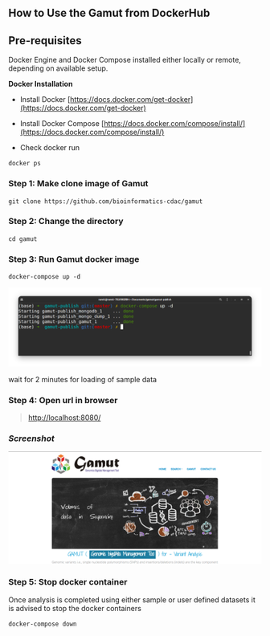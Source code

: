 ## How to Use the Gamut from DockerHub

## Pre-requisites

Docker Engine and Docker Compose installed either locally or remote, depending on available setup.

**Docker Installation**

* Install Docker [https://docs.docker.com/get-docker](https://docs.docker.com/get-docker)

* Install Docker Compose [https://docs.docker.com/compose/install/](https://docs.docker.com/compose/install/)

* Check docker run
```
docker ps
```



### Step 1: Make clone image of Gamut
```
git clone https://github.com/bioinformatics-cdac/gamut
```
    
### Step 2:  Change the directory
```
cd gamut
```
### Step 3:  Run Gamut docker image
```
docker-compose up -d
```
![Docker compose Command](https://raw.githubusercontent.com/bioinformatics-cdac/gamut/main/docs/img/gamut_start.png)

wait for 2 minutes for loading of sample data

### Step 4:  Open url in browser

>   [http://localhost:8080/](http://localhost:8080/)


### _Screenshot_

 [![Gamut Home Page](https://raw.githubusercontent.com/bioinformatics-cdac/gamut/main/docs/img/gamut.png)](https://raw.githubusercontent.com/bioinformatics-cdac/gamut/main/docs/img/gamut.png)

### Step 5:  Stop docker container
Once analysis is completed using either sample or user defined datasets it is advised to stop the docker containers
```
docker-compose down
```